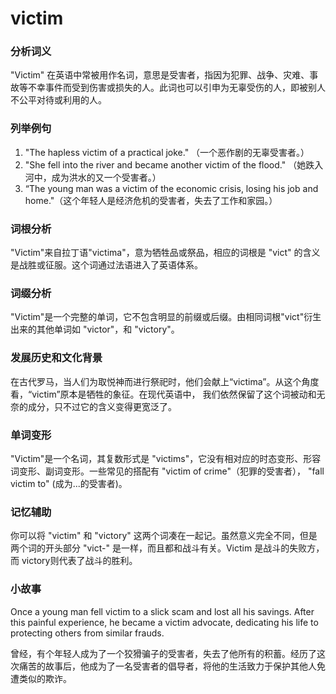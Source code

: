 # victim

### 分析词义

  

"Victim" 在英语中常被用作名词，意思是受害者，指因为犯罪、战争、灾难、事故等不幸事件而受到伤害或损失的人。此词也可以引申为无辜受伤的人，即被别人不公平对待或利用的人。

  

### 列举例句

  

1.  "The hapless victim of a practical joke." （一个恶作剧的无辜受害者。）
2.  "She fell into the river and became another victim of the flood." （她跌入河中，成为洪水的又一个受害者。）
3.  “The young man was a victim of the economic crisis, losing his job and home."（这个年轻人是经济危机的受害者，失去了工作和家园。）

  

### 词根分析

  

"Victim"来自拉丁语"victima"，意为牺牲品或祭品，相应的词根是 "vict" 的含义是战胜或征服。这个词通过法语进入了英语体系。

  

### 词缀分析

  

"Victim"是一个完整的单词，它不包含明显的前缀或后缀。由相同词根"vict"衍生出来的其他单词如 "victor"，和 "victory"。

  

### 发展历史和文化背景

  

在古代罗马，当人们为取悦神而进行祭祀时，他们会献上“victima”。从这个角度看，“victim”原本是牺牲的象征。在现代英语中， 我们依然保留了这个词被动和无奈的成分，只不过它的含义变得更宽泛了。

  

### 单词变形

  

"Victim"是一个名词，其复数形式是 "victims"，它没有相对应的时态变形、形容词变形、副词变形。一些常见的搭配有 "victim of crime"（犯罪的受害者）， "fall victim to" (成为...的受害者)。

  

### 记忆辅助

  

你可以将 "victim" 和 "victory" 这两个词凑在一起记。虽然意义完全不同，但是两个词的开头部分 "vict-" 是一样，而且都和战斗有关。Victim 是战斗的失败方，而 victory则代表了战斗的胜利。

  

### 小故事

  

Once a young man fell victim to a slick scam and lost all his savings. After this painful experience, he became a victim advocate, dedicating his life to protecting others from similar frauds.

  

曾经，有个年轻人成为了一个狡猾骗子的受害者，失去了他所有的积蓄。经历了这次痛苦的故事后，他成为了一名受害者的倡导者，将他的生活致力于保护其他人免遭类似的欺诈。
